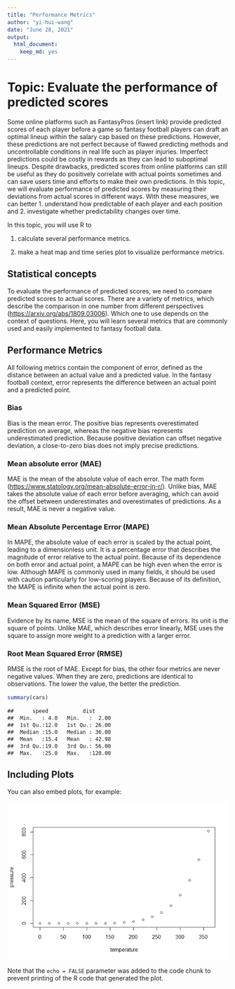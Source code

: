 ```yaml
---
title: "Performance Metrics"
author: "yi-hui-wang"
date: "June 28, 2021"
output: 
  html_document: 
    keep_md: yes
---
```




# Topic: Evaluate the performance of predicted scores

Some online platforms such as FantasyPros (insert link) provide predicted scores of each player before a game so fantasy football players can draft an optimal lineup within the salary cap based on these predictions. However, these predictions are not perfect because of flawed predicting methods and uncontrollable conditions in real life such as player injuries. Imperfect predictions could be costly in rewards as they can lead to suboptimal lineups. Despite drawbacks, predicted scores from online platforms can still be useful as they do positively correlate with actual points sometimes and can save users time and efforts to make their own predictions. In this topic, we will evaluate performance of predicted scores by measuring their deviations from actual scores in different ways. With these measures, we can better 1. understand how predictable of each player and each position and 2. investigate whether predictability changes over time.

In this topic, you will use R to 

1.	calculate several performance metrics.

2.	make a heat map and time series plot to visualize performance metrics.

## Statistical concepts
To evaluate the performance of predicted scores, we need to compare predicted scores to actual scores. There are a variety of metrics, which describe the comparison in one number from different perspectives (https://arxiv.org/abs/1809.03006). Which one to use depends on the context of questions. Here, you will learn several metrics that are commonly used and easily implemented to fantasy football data. 

## Performance Metrics
All following metrics contain the component of error, defined as the distance between an actual value and a predicted value. In the fantasy football context, error represents the difference between an actual point and a predicted point.  

### Bias
Bias is the mean error. The positive bias represents overestimated prediction on average, whereas the negative bias represents underestimated prediction. Because positive deviation can offset negative deviation, a close-to-zero bias does not imply precise predictions.

### Mean absolute error (MAE)
MAE is the mean of the absolute value of each error. The math form (https://www.statology.org/mean-absolute-error-in-r/). Unlike bias, MAE takes the absolute value of each error before averaging, which can avoid the offset between underestimates and overestimates of predictions. As a result, MAE is never a negative value.

### Mean Absolute Percentage Error (MAPE)
In MAPE, the absolute value of each error is scaled by the actual point, leading to a dimensionless unit. It is a percentage error that describes the magnitude of error relative to the actual point. Because of its dependence on both error and actual point, a MAPE can be high even when the error is low. Although MAPE is commonly used in many fields, it should be used with caution particularly for low-scoring players. Because of its definition, the MAPE is infinite when the actual point is zero.

### Mean Squared Error (MSE)
Evidence by its name, MSE is the mean of the square of errors. Its unit is the square of points. Unlike MAE, which describes error linearly, MSE uses the square to assign more weight to a prediction with a larger error. 

### Root Mean Squared Error (RMSE)
RMSE is the root of MAE.
Except for bias, the other four metrics are never negative values. When they are zero, predictions are identical to observations. The lower the value, the better the prediction. 




```r
summary(cars)
```

```
##      speed           dist       
##  Min.   : 4.0   Min.   :  2.00  
##  1st Qu.:12.0   1st Qu.: 26.00  
##  Median :15.0   Median : 36.00  
##  Mean   :15.4   Mean   : 42.98  
##  3rd Qu.:19.0   3rd Qu.: 56.00  
##  Max.   :25.0   Max.   :120.00
```

## Including Plots

You can also embed plots, for example:

![](PerformanceMetrics_heatmapts_files/figure-html/pressure-1.png)<!-- -->

Note that the `echo = FALSE` parameter was added to the code chunk to prevent printing of the R code that generated the plot.
